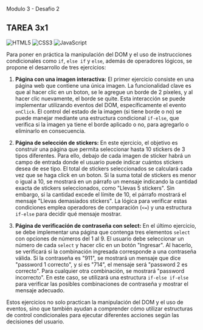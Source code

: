 Modulo 3 - Desafio 2
## TAREA 3x1
![HTML5](https://img.shields.io/badge/html5-%23E34F26.svg?style=flat&logo=html5&logoColor=white) ![CSS3](https://img.shields.io/badge/css3-%231572B6.svg?style=flat&logo=css3&logoColor=white) ![JavaScript](https://img.shields.io/badge/javascript-%23323330.svg?style=flat&logo=javascript&logoColor=%23F7DF1E)

Para poner en práctica la manipulación del DOM y el uso de instrucciones condicionales como `if`, `else if` y `else`, además de operadores lógicos, se propone el desarrollo de tres ejercicios:

1. **Página con una imagen interactiva:**
   El primer ejercicio consiste en una página web que contiene una única imagen. La funcionalidad clave es que al hacer clic en un boton, se le agregue un borde de 2 píxeles, y al hacer clic nuevamente, el borde se quite. Esta interacción se puede implementar utilizando eventos del DOM, específicamente el evento `onClick`. El control del estado de la imagen (si tiene borde o no) se puede manejar mediante una estructura condicional `if-else`, que verifica si la imagen ya tiene el borde aplicado o no, para agregarlo o eliminarlo en consecuencia.

2. **Página de selección de stickers:**
   En este ejercicio, el objetivo es construir una página que permita seleccionar hasta 10 stickers de 3 tipos diferentes. Para ello, debajo de cada imagen de sticker habrá un campo de entrada donde el usuario puede indicar cuántos stickers desea de ese tipo. El total de stickers seleccionados se calculará cada vez que se haga click en un boton. Si la suma total de stickers es menor o igual a 10, se mostrará en un párrafo un mensaje indicando la cantidad exacta de stickers seleccionados, como "Llevas 5 stickers". Sin embargo, si la cantidad excede el límite de 10, el párrafo mostrará el mensaje "Llevas demasiados stickers". La lógica para verificar estas condiciones emplea operadores de comparación (`<=`) y una estructura `if-else` para decidir qué mensaje mostrar.

3. **Página de verificación de contraseña con select:**
   En el último ejercicio, se debe implementar una página que contenga tres elementos `select` con opciones de números del 1 al 9. El usuario debe seleccionar un número de cada `select` y hacer clic en un botón "Ingresar". Al hacerlo, se verificará si la combinación ingresada corresponde a una contraseña válida. Si la contraseña es "911", se mostrará un mensaje que dice "password 1 correcto", y si es "714", el mensaje será "password 2 es correcto". Para cualquier otra combinación, se mostrará "password incorrecto". En este caso, se utilizará una estructura `if-else if-else` para verificar las posibles combinaciones de contraseña y mostrar el mensaje adecuado.

Estos ejercicios no solo practican la manipulación del DOM y el uso de eventos, sino que también ayudan a comprender cómo utilizar estructuras de control condicionales para ejecutar diferentes acciones según las decisiones del usuario.
